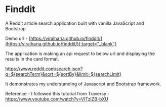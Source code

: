 # Finddit

A Reddit article search application built with vanilla JavaScript and Bootstrap

Demo url - [https://viralharia.github.io/finddit/](https://viralharia.github.io/finddit/){:target="_blank"}


The application is making an api request to below url and displaying the results in the card format.

https://www.reddit.com/search.json?q=${searchTerm}&sort=${sortBy}&limit=${searchLimit}

It demonstrates my understanding of Javascript and Bootstrap framework.

Reference - I followed this tutorial from Traversy - https://www.youtube.com/watch?v=VITzIZB-bXU